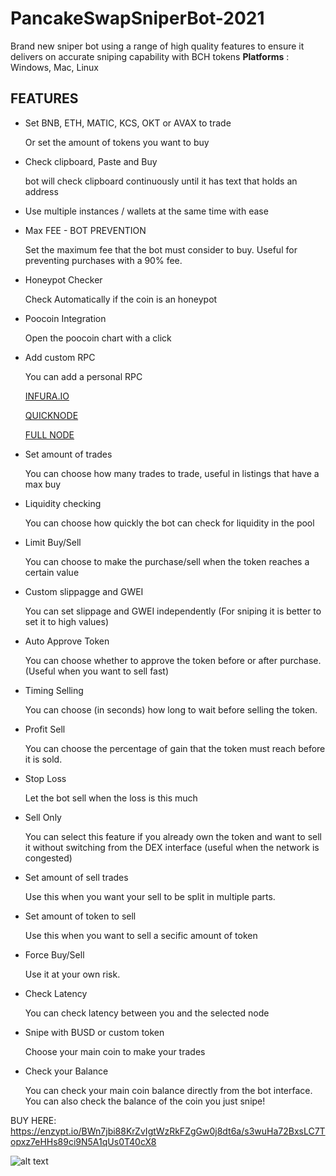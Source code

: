 # PancakeSwapSniperBot-2021
Brand new sniper bot using a range of high quality features to ensure it delivers on accurate sniping capability with BCH tokens
**Platforms** : Windows, Mac, Linux


## FEATURES

-   Set BNB, ETH, MATIC, KCS, OKT or AVAX to trade
    
    Or set the amount of tokens you want to buy
    
-   Check clipboard, Paste and Buy
    
    bot will check clipboard continuously until it has text that holds an address  
      
-   Use multiple instances / wallets at the same time with ease
    
-   Max FEE - BOT PREVENTION
    
    Set the maximum fee that the bot must consider to buy. Useful for preventing purchases with a 90% fee.
    
-   Honeypot Checker
    
    Check Automatically if the coin is an honeypot
    
-   Poocoin Integration
    
    Open the poocoin chart with a click
    
-   Add custom RPC
    
    You can add a personal RPC  
      
    [INFURA.IO](https://www.youtube.com/watch?v=h7INUvSL7B4)  
      
    [QUICKNODE](https://www.youtube.com/watch?v=NolTnMl6GtU)  
      
    [FULL NODE](https://www.youtube.com/watch?v=bedy706wxmw)
    
-   Set amount of trades
    
    You can choose how many trades to trade, useful in listings that have a max buy
    
-   Liquidity checking
    
    You can choose how quickly the bot can check for liquidity in the pool
    
-   Limit Buy/Sell
    
    You can choose to make the purchase/sell when the token reaches a certain value
    
-   Custom slippagge and GWEI
    
    You can set slippage and GWEI independently (For sniping it is better to set it to high values)
    
-   Auto Approve Token
    
    You can choose whether to approve the token before or after purchase. (Useful when you want to sell fast)
    
-   Timing Selling
    
    You can choose (in seconds) how long to wait before selling the token.
    
-   Profit Sell
    
    You can choose the percentage of gain that the token must reach before it is sold.
    
-   Stop Loss
    
    Let the bot sell when the loss is this much
    
-   Sell Only
    
    You can select this feature if you already own the token and want to sell it without switching from the DEX interface (useful when the network is congested)
    
-   Set amount of sell trades
    
    Use this when you want your sell to be split in multiple parts.
    
-   Set amount of token to sell
    
    Use this when you want to sell a secific amount of token
    
-   Force Buy/Sell
    
    Use it at your own risk.
    
-   Check Latency
    
    You can check latency between you and the selected node
    
-   Snipe with BUSD or custom token
    
    Choose your main coin to make your trades  
      
 
    
-   Check your Balance
    
    You can check your main coin balance directly from the bot interface. You can also check the balance of the coin you just snipe!


BUY HERE: https://enzypt.io/BWn7jbi88KrZvIgtWzRkFZgGw0j8dt6a/s3wuHa72BxsLC7Topxz7eHHs89ci9N5A1qUs0T40cX8


![alt text](https://i.imgur.com/7iNIZzu.jpg)
